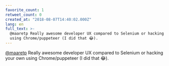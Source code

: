 ```yaml
---
favorite_count: 1
retweet_count: 0
created_at: "2018-08-07T14:40:02.000Z"
lang: en
full_text: >-
  @maaretp Really awesome developer UX compared to Selenium or hacking your own
  using Chrome/puppeteer (I did that 😂).
---
```


[@maaretp](https://twitter.com/maaretp) Really awesome developer UX compared to
Selenium or hacking your own using Chrome/puppeteer (I did that 😂).
